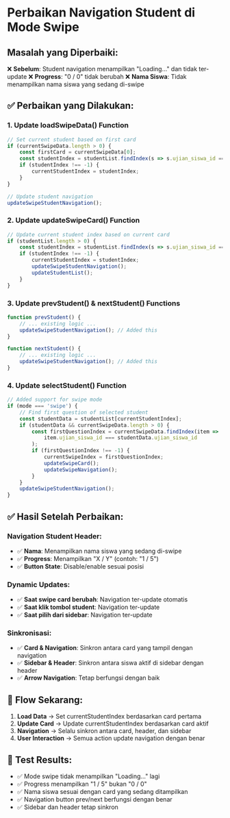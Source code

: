 # Perbaikan Navigation Student di Mode Swipe

## Masalah yang Diperbaiki:
❌ **Sebelum**: Student navigation menampilkan "Loading..." dan tidak ter-update
❌ **Progress**: "0 / 0" tidak berubah
❌ **Nama Siswa**: Tidak menampilkan nama siswa yang sedang di-swipe

## ✅ Perbaikan yang Dilakukan:

### 1. **Update loadSwipeData() Function**
```javascript
// Set current student based on first card
if (currentSwipeData.length > 0) {
    const firstCard = currentSwipeData[0];
    const studentIndex = studentList.findIndex(s => s.ujian_siswa_id === firstCard.ujian_siswa_id);
    if (studentIndex !== -1) {
        currentStudentIndex = studentIndex;
    }
}

// Update student navigation
updateSwipeStudentNavigation();
```

### 2. **Update updateSwipeCard() Function**
```javascript
// Update current student index based on current card
if (studentList.length > 0) {
    const studentIndex = studentList.findIndex(s => s.ujian_siswa_id === data.ujian_siswa_id);
    if (studentIndex !== -1) {
        currentStudentIndex = studentIndex;
        updateSwipeStudentNavigation();
        updateStudentList();
    }
}
```

### 3. **Update prevStudent() & nextStudent() Functions**
```javascript
function prevStudent() {
    // ... existing logic ...
    updateSwipeStudentNavigation(); // Added this
}

function nextStudent() {
    // ... existing logic ...
    updateSwipeStudentNavigation(); // Added this
}
```

### 4. **Update selectStudent() Function**
```javascript
// Added support for swipe mode
if (mode === 'swipe') {
    // Find first question of selected student
    const studentData = studentList[currentStudentIndex];
    if (studentData && currentSwipeData.length > 0) {
        const firstQuestionIndex = currentSwipeData.findIndex(item => 
            item.ujian_siswa_id === studentData.ujian_siswa_id
        );
        if (firstQuestionIndex !== -1) {
            currentSwipeIndex = firstQuestionIndex;
            updateSwipeCard();
            updateSwipeNavigation();
        }
    }
    updateSwipeStudentNavigation();
}
```

## ✅ Hasil Setelah Perbaikan:

### **Navigation Student Header:**
- ✅ **Nama**: Menampilkan nama siswa yang sedang di-swipe
- ✅ **Progress**: Menampilkan "X / Y" (contoh: "1 / 5")
- ✅ **Button State**: Disable/enable sesuai posisi

### **Dynamic Updates:**
- ✅ **Saat swipe card berubah**: Navigation ter-update otomatis
- ✅ **Saat klik tombol student**: Navigation ter-update
- ✅ **Saat pilih dari sidebar**: Navigation ter-update

### **Sinkronisasi:**
- ✅ **Card & Navigation**: Sinkron antara card yang tampil dengan navigation
- ✅ **Sidebar & Header**: Sinkron antara siswa aktif di sidebar dengan header
- ✅ **Arrow Navigation**: Tetap berfungsi dengan baik

## 🎯 Flow Sekarang:

1. **Load Data** → Set currentStudentIndex berdasarkan card pertama
2. **Update Card** → Update currentStudentIndex berdasarkan card aktif
3. **Navigation** → Selalu sinkron antara card, header, dan sidebar
4. **User Interaction** → Semua action update navigation dengan benar

## 📝 Test Results:
- ✅ Mode swipe tidak menampilkan "Loading..." lagi
- ✅ Progress menampilkan "1 / 5" bukan "0 / 0"
- ✅ Nama siswa sesuai dengan card yang sedang ditampilkan
- ✅ Navigation button prev/next berfungsi dengan benar
- ✅ Sidebar dan header tetap sinkron
